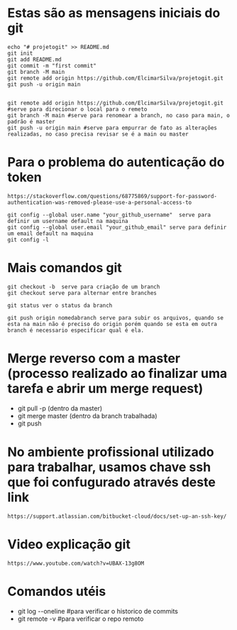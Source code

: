 
# Estas são as mensagens iniciais do git

    echo "# projetogit" >> README.md
    git init
    git add README.md
    git commit -m "first commit"
    git branch -M main
    git remote add origin https://github.com/ElcimarSilva/projetogit.git
    git push -u origin main


    git remote add origin https://github.com/ElcimarSilva/projetogit.git  #serve para direcionar o local para o remeto
    git branch -M main #serve para renomear a branch, no caso para main, o padrão é master
    git push -u origin main #serve para empurrar de fato as alterações realizadas, no caso precisa revisar se é a main ou master


# Para o problema do autenticação do token
    https://stackoverflow.com/questions/68775869/support-for-password-authentication-was-removed-please-use-a-personal-access-to

    git config --global user.name "your_github_username"  serve para definir um username default na maquina
    git config --global user.email "your_github_email" serve para definir um email default na maquina
    git config -l 

#  Mais comandos git
    git checkout -b  serve para criação de um branch
    git checkout serve para alternar entre branches

    git status ver o status da branch

    git push origin nomedabranch serve para subir os arquivos, quando se esta na main não é preciso do origin porém quando se esta em outra branch é necessario especificar qual é ela.

# Merge reverso com a master (processo realizado ao finalizar uma tarefa e abrir um merge request)
- git pull -p (dentro da master)
- git merge master (dentro da branch trabalhada)
- git push

# No ambiente profissional utilizado para trabalhar, usamos chave ssh que foi confugurado através deste link 
    https://support.atlassian.com/bitbucket-cloud/docs/set-up-an-ssh-key/

# Video explicação git 
    https://www.youtube.com/watch?v=UBAX-13g8OM

# Comandos utéis

- git log --oneline #para verificar o historico de commits
- git remote -v #para verificar o repo remoto
